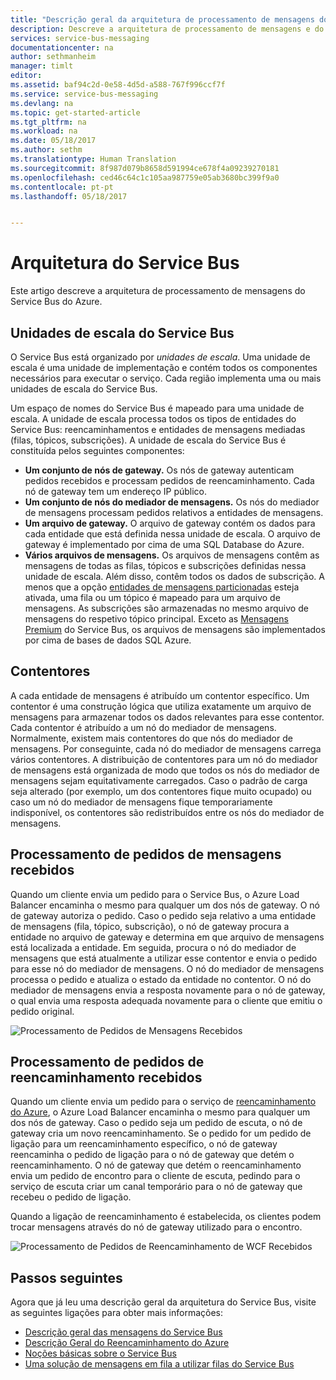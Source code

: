 ```yaml
---
title: "Descrição geral da arquitetura de processamento de mensagens do Azure Service Bus | Microsoft Docs"
description: Descreve a arquitetura de processamento de mensagens e do reencaminhamento do Azure Service Bus.
services: service-bus-messaging
documentationcenter: na
author: sethmanheim
manager: timlt
editor: 
ms.assetid: baf94c2d-0e58-4d5d-a588-767f996ccf7f
ms.service: service-bus-messaging
ms.devlang: na
ms.topic: get-started-article
ms.tgt_pltfrm: na
ms.workload: na
ms.date: 05/18/2017
ms.author: sethm
ms.translationtype: Human Translation
ms.sourcegitcommit: 8f987d079b8658d591994ce678f4a09239270181
ms.openlocfilehash: ced46c64c1c105aa987759e05ab3680bc399f9a0
ms.contentlocale: pt-pt
ms.lasthandoff: 05/18/2017


---
```

<a id="service-bus-architecture" class="xliff"></a>

# Arquitetura do Service Bus
Este artigo descreve a arquitetura de processamento de mensagens do Service Bus do Azure.

<a id="service-bus-scale-units" class="xliff"></a>

## Unidades de escala do Service Bus
O Service Bus está organizado por *unidades de escala*. Uma unidade de escala é uma unidade de implementação e contém todos os componentes necessários para executar o serviço. Cada região implementa uma ou mais unidades de escala do Service Bus.

Um espaço de nomes do Service Bus é mapeado para uma unidade de escala. A unidade de escala processa todos os tipos de entidades do Service Bus: reencaminhamentos e entidades de mensagens mediadas (filas, tópicos, subscrições). A unidade de escala do Service Bus é constituída pelos seguintes componentes:

* **Um conjunto de nós de gateway.** Os nós de gateway autenticam pedidos recebidos e processam pedidos de reencaminhamento. Cada nó de gateway tem um endereço IP público.
* **Um conjunto de nós do mediador de mensagens.** Os nós do mediador de mensagens processam pedidos relativos a entidades de mensagens.
* **Um arquivo de gateway.** O arquivo de gateway contém os dados para cada entidade que está definida nessa unidade de escala. O arquivo de gateway é implementado por cima de uma SQL Database do Azure.
* **Vários arquivos de mensagens.** Os arquivos de mensagens contêm as mensagens de todas as filas, tópicos e subscrições definidas nessa unidade de escala. Além disso, contêm todos os dados de subscrição. A menos que a opção [entidades de mensagens particionadas](service-bus-partitioning.md) esteja ativada, uma fila ou um tópico é mapeado para um arquivo de mensagens. As subscrições são armazenadas no mesmo arquivo de mensagens do respetivo tópico principal. Exceto as [Mensagens Premium](service-bus-premium-messaging.md) do Service Bus, os arquivos de mensagens são implementados por cima de bases de dados SQL Azure.

<a id="containers" class="xliff"></a>

## Contentores
A cada entidade de mensagens é atribuído um contentor específico. Um contentor é uma construção lógica que utiliza exatamente um arquivo de mensagens para armazenar todos os dados relevantes para esse contentor. Cada contentor é atribuído a um nó do mediador de mensagens. Normalmente, existem mais contentores do que nós do mediador de mensagens. Por conseguinte, cada nó do mediador de mensagens carrega vários contentores. A distribuição de contentores para um nó do mediador de mensagens está organizada de modo que todos os nós do mediador de mensagens sejam equitativamente carregados. Caso o padrão de carga seja alterado (por exemplo, um dos contentores fique muito ocupado) ou caso um nó do mediador de mensagens fique temporariamente indisponível, os contentores são redistribuídos entre os nós do mediador de mensagens.

<a id="processing-of-incoming-messaging-requests" class="xliff"></a>

## Processamento de pedidos de mensagens recebidos
Quando um cliente envia um pedido para o Service Bus, o Azure Load Balancer encaminha o mesmo para qualquer um dos nós de gateway. O nó de gateway autoriza o pedido. Caso o pedido seja relativo a uma entidade de mensagens (fila, tópico, subscrição), o nó de gateway procura a entidade no arquivo de gateway e determina em que arquivo de mensagens está localizada a entidade. Em seguida, procura o nó do mediador de mensagens que está atualmente a utilizar esse contentor e envia o pedido para esse nó do mediador de mensagens. O nó do mediador de mensagens processa o pedido e atualiza o estado da entidade no contentor. O nó do mediador de mensagens envia a resposta novamente para o nó de gateway, o qual envia uma resposta adequada novamente para o cliente que emitiu o pedido original.

![Processamento de Pedidos de Mensagens Recebidos](./media/service-bus-architecture/ic690644.png)

<a id="processing-of-incoming-relay-requests" class="xliff"></a>

## Processamento de pedidos de reencaminhamento recebidos
Quando um cliente envia um pedido para o serviço de [reencaminhamento do Azure](/azure/service-bus-relay/), o Azure Load Balancer encaminha o mesmo para qualquer um dos nós de gateway. Caso o pedido seja um pedido de escuta, o nó de gateway cria um novo reencaminhamento. Se o pedido for um pedido de ligação para um reencaminhamento específico, o nó de gateway reencaminha o pedido de ligação para o nó de gateway que detém o reencaminhamento.  O nó de gateway que detém o reencaminhamento envia um pedido de encontro para o cliente de escuta, pedindo para o serviço de escuta criar um canal temporário para o nó de gateway que recebeu o pedido de ligação.

Quando a ligação de reencaminhamento é estabelecida, os clientes podem trocar mensagens através do nó de gateway utilizado para o encontro.

![Processamento de Pedidos de Reencaminhamento de WCF Recebidos](./media/service-bus-architecture/ic690645.png)

<a id="next-steps" class="xliff"></a>

## Passos seguintes
Agora que já leu uma descrição geral da arquitetura do Service Bus, visite as seguintes ligações para obter mais informações:

* [Descrição geral das mensagens do Service Bus](service-bus-messaging-overview.md)
* [Descrição Geral do Reencaminhamento do Azure](../service-bus-relay/relay-what-is-it.md)
* [Noções básicas sobre o Service Bus](service-bus-fundamentals-hybrid-solutions.md)
* [Uma solução de mensagens em fila a utilizar filas do Service Bus](service-bus-dotnet-multi-tier-app-using-service-bus-queues.md)



